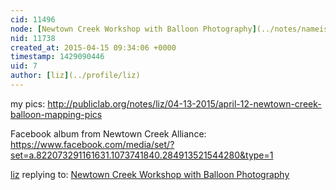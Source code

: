 ```yaml
---
cid: 11496
node: [Newtown Creek Workshop with Balloon Photography](../notes/nameiswillis/04-02-2015/newtown-creek-workshop-with-balloon-photography)
nid: 11738
created_at: 2015-04-15 09:34:06 +0000
timestamp: 1429090446
uid: 7
author: [liz](../profile/liz)
---
```


my pics: http://publiclab.org/notes/liz/04-13-2015/april-12-newtown-creek-balloon-mapping-pics

Facebook album from Newtown Creek Alliance: https://www.facebook.com/media/set/?set=a.822073291161631.1073741840.284913521544280&type=1

[liz](../profile/liz) replying to: [Newtown Creek Workshop with Balloon Photography](../notes/nameiswillis/04-02-2015/newtown-creek-workshop-with-balloon-photography)

